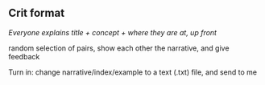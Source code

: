 ## Crit format

_Everyone explains title + concept + where they are at, up front_

random selection of pairs, show each other the narrative, and give feedback

Turn in: change narrative/index/example to a text (.txt) file, and send to me
